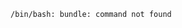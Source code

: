 <!-- usedin: [ _includes/_inlines/Tutorials/common/2040-09-26-whenever-errors] - layout:code post: 2040-09-26-whenever-errors_problem -->

```
/bin/bash: bundle: command not found
```
